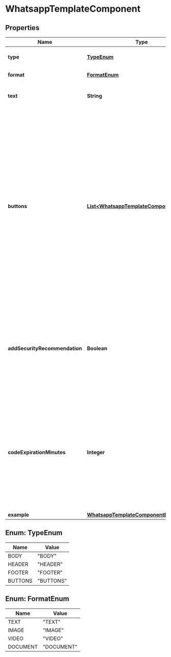 

# WhatsappTemplateComponent


## Properties

| Name | Type | Description | Notes |
|------------ | ------------- | ------------- | -------------|
|**type** | [**TypeEnum**](#TypeEnum) | **Required.** Template component type. |  [optional] |
|**format** | [**FormatEnum**](#FormatEnum) | **Required for type &#x60;HEADER&#x60;.** |  [optional] |
|**text** | **String** | **Required for type &#x60;BODY&#x60;, &#x60;FOOTER&#x60;, and format &#x60;TEXT&#x60;.** |  [optional] |
|**buttons** | [**List&lt;WhatsappTemplateComponentButton&gt;**](WhatsappTemplateComponentButton.md) | **Required for type &#x60;BUTTONS&#x60;.** Buttons are optional interactive components that perform specific actions when tapped. Templates can have a mixture of up to 10 button components total, although there are limits to individual buttons of the same type as well as combination limits. If a template has more than three buttons, two buttons will appear in the delivered message and the remaining buttons will be replaced with a **See all options** button. Tapping the **See all options** button reveals the remaining buttons. |  [optional] |
|**addSecurityRecommendation** | **Boolean** | **Optional. Only applicable in the &#x60;BODY&#x60; component of an AUTHENTICATION template.** Set to &#x60;true&#x60; if you want the template to include the string, *For your security, do not share this code.* Set to &#x60;false&#x60; to exclude the string. |  [optional] |
|**codeExpirationMinutes** | **Integer** | **Optional. Only applicable in the &#x60;FOOTER&#x60; component of an AUTHENTICATION template.** Indicates number of minutes the password or code is valid. If omitted, the code expiration warning will not be displayed in the delivered message. Minimum 1, maximum 90. |  [optional] |
|**example** | [**WhatsappTemplateComponentExample**](WhatsappTemplateComponentExample.md) |  |  [optional] |



## Enum: TypeEnum

| Name | Value |
|---- | -----|
| BODY | &quot;BODY&quot; |
| HEADER | &quot;HEADER&quot; |
| FOOTER | &quot;FOOTER&quot; |
| BUTTONS | &quot;BUTTONS&quot; |



## Enum: FormatEnum

| Name | Value |
|---- | -----|
| TEXT | &quot;TEXT&quot; |
| IMAGE | &quot;IMAGE&quot; |
| VIDEO | &quot;VIDEO&quot; |
| DOCUMENT | &quot;DOCUMENT&quot; |



